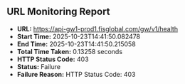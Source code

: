 ## URL Monitoring Report

- **URL:** https://api-gw1-prod1.fisglobal.com/gw/v1/health
- **Start Time:** 2025-10-23T14:41:50.082478
- **End Time:** 2025-10-23T14:41:50.215058
- **Total Time Taken:** 0.13258 seconds
- **HTTP Status Code:** 403
- **Status:** Failure
- **Failure Reason:** HTTP Status Code: 403
